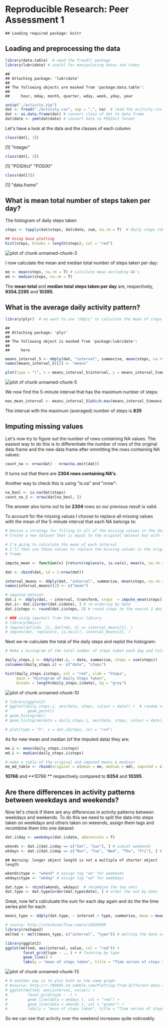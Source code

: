 # Reproducible Research: Peer Assessment 1


```
## Loading required package: knitr
```

## Loading and preprocessing the data


```r
library(data.table)  # need the fread() package
library(lubridate) # useful for manipulating dates and times
```

```
## 
## Attaching package: 'lubridate'
## 
## The following objects are masked from 'package:data.table':
## 
##     hour, mday, month, quarter, wday, week, yday, year
```

```r
unzip("./activity.zip")
dat <- fread("./activity.csv", sep = ",", na)  # read the acitivty.csv file
dat <- as.data.frame(dat) # convert class of dat to data frame
dat$date <- ymd(dat$date) # convert date to POSIXct format
```

Let's have a look at the data and the classes of each column:


```r
class(dat[, 1])
```

[1] "integer"

```r
class(dat[, 2])
```

[1] "POSIXct" "POSIXt" 

```r
class(dat[3])
```

[1] "data.frame"

## What is mean total number of steps taken per day?

The histogram of daily steps taken

```r
steps <- tapply(dat$steps, dat$date, sum, na.rm = T)  # daily steps taken

## Using base plotting
hist(steps, breaks = length(steps), col = "red")
```

![plot of chunk unnamed-chunk-3](./PA1_template_files/figure-html/unnamed-chunk-3.png) 

I now calculate the mean and median total number of steps taken per day:

```r
me <- mean(steps, na.rm = T) # calculate mean excluding NA's
md <- median(steps, na.rm = T)
```
The **mean total** and **median total** **steps taken per day** are, respectively, **9354.2295** and **10395**.


## What is the average daily activity pattern?


```r
library(plyr)  # we want to use "ddply" to calculate the mean of steps for a specific interval for all days 
```

```
## 
## Attaching package: 'plyr'
## 
## The following object is masked from 'package:lubridate':
## 
##     here
```

```r
means_interval_5 <- ddply(dat, "interval", summarise, mean(steps, na.rm = T))
names(means_interval_5)[2] <- "means"

plot(type = "l", x = means_interval_5$interval, y = means_interval_5$means, xlab = "5 minute intervals", ylab = "mean of steps per interval per day", main = "Time series of number of steps taken", col = "red", lwd = 1.5)
```

![plot of chunk unnamed-chunk-5](./PA1_template_files/figure-html/unnamed-chunk-5.png) 

We now find the 5-minute interval that has the maximum number of steps:

```r
max_mean_interval <- means_interval_5[which.max(means_interval_5$means), ]$interval
```
The interval with the maximum (averaged) number of steps is **835**

## Imputing missing values

Let's now try to figure out the number of rows containing NA values.
The easiest way to do this is  to differentiate the number of rows of the original data frame and the new data frame after ommitting the rows containing NA values:

```r
count_na <- nrow(dat) - nrow(na.omit(dat))
```
It turns out that there are **2304 rows containing NA's**.

Another way to check this is using "is.na" and "nrow":

```r
na_bool <- is.na(dat$steps)
count_na_2 <- nrow(dat[na_bool, ])
```
The answer also turns out to be **2304** rows so our previous result is valid.

To account for the missing values I choose to replace all missing values with the mean of the 5-minute interval that each NA belongs to:

```r
# Devise a strategy for filling in all of the missing values in the dataset. The strategy does not need to be sophisticated. For example, you could use the mean/median for that day, or the mean for that 5-minute interval, etc.
# Create a new dataset that is equal to the original dataset but with the missing data filled in.

# I'm going to calculate the mean of each interval
# I'll then use these values to replace the missing values in the original data 
# frame

impute_mean <- function(x) {return(replace(x, is.na(x), mean(x, na.rm = TRUE)))}

dat <- cbind(dat, id = 1:nrow(dat))

interval_means <- ddply(dat, "interval", summarise, mean(steps, na.rm = T))
names(interval_means)[2] <- c("mean")

# imputed dataset
dat.i <- ddply(dat, ~ interval, transform, steps  = impute_mean(steps))
dat.i<- dat.i[order(dat.i$date), ] # re-ordering by date
dat.i$steps <- round(dat.i$steps, 2) # round steps to the nearst 2 decimals

# ### using impute() from the Hmisc library
# library(Hmisc)
# impute(dat[ndx, 1], dat[ndx, 3] == interval_means[1], )
# impute(dat, replace(x, is.na(x)), interval_means[2], )
```

Next we re-calculate the total of the daily steps and replot the histogram:

```r
# Make a histogram of the total number of steps taken each day and Calculate and report the mean and median total number of steps taken per day. Do these values differ from the estimates from the first part of the assignment? What is the impact of imputing missing data on the estimates of the total daily number of steps?

daily_steps.i <- ddply(dat.i, ~ date, summarise, steps = sum(steps))
colnames(daily_steps.i) <- c("date", "steps")

hist(daily_steps.i$steps, col = "red", xlab = "Steps", 
     main = "Histogram of Daily Steps Taken", 
     breaks = length(daily_steps.i$date), bg = "grey")
```

![plot of chunk unnamed-chunk-10](./PA1_template_files/figure-html/unnamed-chunk-10.png) 

```r
# library(ggplot2)
# ggplot(daily_steps.i, aes(date, steps, colour = date)) +  # random colors would make the plot catchy
#         geom_point()
# geom_histogram()
# geom_histogram(data = daily_steps.i, aes(date, steps, colour = date))

# plot(type = "h", x = dat.i$steps, col = "red")
```

As for new mean and median (of the imputed data) they are:

```r
me.i <- mean(daily_steps.i$steps)
md.i <- median(daily_steps.i$steps)

# make a table of the original and imputed means & medians
me_md_table <- rbind(original = c(mean = me, median = md), imputed = c(me.i, md.i))
```
**10766** and **10766 ** respectively compared to **9354** and **10395**.

## Are there differences in activity patterns between weekdays and weekends?
Now let's check if there are any differences in activity patterns between weekdays and weekends.
To do this we need to split the data into steps taken on weekdays and others taken on weeends, assign them tags and recombine them into one dataset:

```r
dat.i$day <- weekdays(dat.i$date, abbreviate = T)

wkends <- dat.i[dat.i$day == c("Sat", "Sun"), ] # subset weekends
wkdays <- dat.i[dat.i$day == c("Mon", "Tue", "Wed", "Thu", "Fri"), ] # subset weekdays
```

```
## Warning: longer object length is not a multiple of shorter object length
```

```r
wkends$type <- "wkend" # assign tag "we" for weekends
wkdays$type <- "wkday" # assign tag "wd" for weekdays

dat.type <- rbind(wkends, wkdays)  # recombine the two sets
dat.type <- dat.type[order(dat.type$date), ] # order the set by date
```

Great, now let's calculuate the sum for each day again and do the the time series plot for each:

```r
means_type <- ddply(dat.type, ~ interval + type, summarise, mean = mean(steps))

# source: http://stackoverflow.com/a/25826949
library(reshape2)
melted <- melt(means_type, c("interval", "type")) # melting the data set by interval and type

library(ggplot2)
ggplot(melted, aes(interval, value, col = "red")) +
        facet_grid(type ~ ., ) + # faceting by type
        geom_line() + 
        labs(y = "mean of steps taken", title = "Time series of steps taken on weekdays and weekends")
```

![plot of chunk unnamed-chunk-13](./PA1_template_files/figure-html/unnamed-chunk-13.png) 

```r
# # another way is to plot both on the same graph.
# #source: http://r.789695.n4.nabble.com/Plotting-from-different-data-sources-on-the-same-plot-with-ggplot2-td835473.html
# ggplot(melted, aes(interval, value)) +
#         facet_grid(type ~ .) + 
#         geom_line(data = wkdays_t, col = "red") + 
#         geom_line(data = wkends_t, col = "green") + 
#         labs(y = "mean of steps taken", title = "Time series of steps taken on weekdays and weekends")
```

So we can see that activity over the weekend increases quite noticeably.
